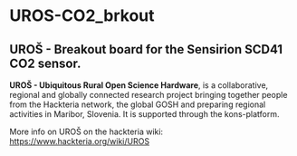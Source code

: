# UROS-CO2_brkout
## UROŠ - Breakout board for the Sensirion SCD41 CO2 sensor. 

**UROŠ - Ubiquitous Rural Open Science Hardware**, is a collaborative, regional and globally connected research project bringing together people from the Hackteria network, the global GOSH and preparing regional activities in Maribor, Slovenia. It is supported through the kons-platform.

More info on UROŠ on the hackteria wiki: https://www.hackteria.org/wiki/UROS
